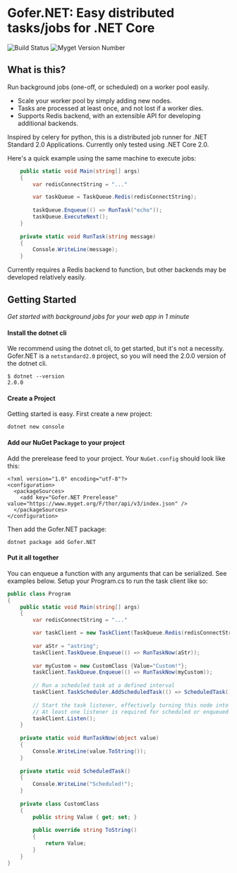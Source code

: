 # Gofer.NET: Easy distributed tasks/jobs for .NET Core

![Build Status](https://travis-ci.org/brthor/Gofer.NET.svg?branch=master)
![Myget Version Number](https://img.shields.io/myget/thor/v/Gofer.NET.svg?color=green)

## What is this?
Run background jobs (one-off, or scheduled) on a worker pool easily. 

 - Scale your worker pool by simply adding new nodes. 
 - Tasks are processed at least once, and not lost if a worker dies.
 - Supports Redis backend, with an extensible API for developing additional backends.

Inspired by celery for python, this is a distributed job runner for .NET Standard 2.0 Applications. Currently only tested using .NET Core 2.0.

Here's a quick example using the same machine to execute jobs:
```c#
    public static void Main(string[] args)
    {
        var redisConnectString = "..."

        var taskQueue = TaskQueue.Redis(redisConnectString);
        
        taskQueue.Enqueue(() => RunTask("echo"));
        taskQueue.ExecuteNext();
    }
    
    private static void RunTask(string message)
    {
        Console.WriteLine(message);
    }
```

Currently requires a Redis backend to function, but other backends may be developed relatively easily.
 
## Getting Started
*Get started with background jobs for your web app in 1 minute* 

#### Install the dotnet cli
We recommend using the dotnet cli, to get started, but it's not a necessity.
Gofer.NET is a `netstandard2.0` project, so you will need the 2.0.0 version of the dotnet cli.

```
$ dotnet --version
2.0.0
```
 
#### Create a Project
Getting started is easy. First create a new project:

`dotnet new console`

#### Add our NuGet Package to your project
Add the prerelease feed to your project. Your `NuGet.config` should look like this:
```
<?xml version="1.0" encoding="utf-8"?>
<configuration>
  <packageSources>
    <add key="Gofer.NET Prerelease" value="https://www.myget.org/F/thor/api/v3/index.json" />
  </packageSources>
</configuration>
```

Then add the Gofer.NET package:

`dotnet package add Gofer.NET`

#### Put it all together
You can enqueue a function with any arguments that can be serialized. See examples below.
Setup your Program.cs to run the task client like so:

```c#
public class Program
{
    public static void Main(string[] args)
    {
        var redisConnectString = "..."

        var taskClient = new TaskClient(TaskQueue.Redis(redisConnectString));
        
        var aStr = "astring";
        taskClient.TaskQueue.Enqueue(() => RunTaskNow(aStr));
        
        var myCustom = new CustomClass {Value="Custom!"};
        taskClient.TaskQueue.Enqueue(() => RunTaskNow(myCustom));
        
        // Run a scheduled task at a defined interval
        taskClient.TaskScheduler.AddScheduledTask(() => ScheduledTask(), TimeSpan.FromSeconds(5), "scheduledTaskName");
        
        // Start the task listener, effectively turning this node into a worker.
        // At least one listener is required for scheduled or enqueued jobs to run.
        taskClient.Listen();
    }
    
    private static void RunTaskNow(object value)
    {
        Console.WriteLine(value.ToString());
    }
    
    private static void ScheduledTask()
    {
        Console.WriteLine("Scheduled!");
    }
    
    private class CustomClass
    {
        public string Value { get; set; }
        
        public override string ToString()
        {
            return Value;
        }
    }
}
```
 
